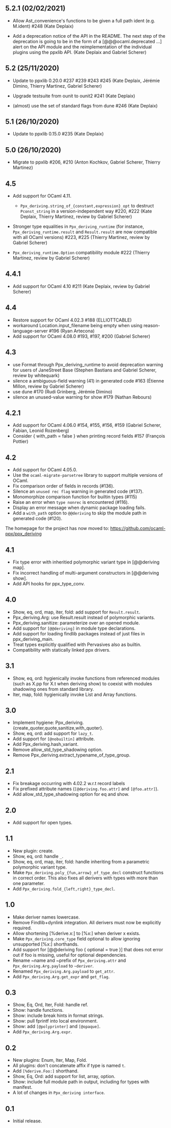 5.2.1 (02/02/2021)
------------------

* Allow Ast_convenience's functions to be given a full path ident (e.g. M.ident)
  #248
  (Kate Deplaix)

* Add a deprecation notice of the API in the README.
  The next step of the deprecation is going to be in the form of a
  [@@@ocaml.deprecated ...] alert on the API module and the reimplementation of
  the individual plugins using the ppxlib API.
  (Kate Deplaix and Gabriel Scherer)

5.2 (25/11/2020)
----------------

* Update to ppxlib 0.20.0
  #237 #239 #243 #245
  (Kate Deplaix, Jérémie Dimino, Thierry Martinez, Gabriel Scherer)

* Upgrade testsuite from ounit to ounit2
  #241
  (Kate Deplaix)

* (almost) use the set of standard flags from dune
  #246
  (Kate Deplaix)

5.1 (26/10/2020)
----------------

* Update to ppxlib 0.15.0 #235
  (Kate Deplaix)

5.0 (26/10/2020)
----------------

* Migrate to ppxlib #206, #210
  (Anton Kochkov, Gabriel Scherer, Thierry Martinez)

4.5
---

* Add support for OCaml 4.11.
  - `Ppx_deriving.string_of_{constant,expression}_opt` to destruct
    `Pconst_string` in a version-independent way
  #220, #222
  (Kate Deplaix, Thierry Martinez, review by Gabriel Scherer)

* Stronger type equalities in `Ppx_deriving_runtime` (for instance,
  `Ppx_deriving_runtime.result` and `Result.result` are now compatible with
  all OCaml versions)
  #223, #225
  (Thierry Martinez, review by Gabriel Scherer)

* `Ppx_deriving_runtime.Option` compatibility module
  #222
  (Thierry Martinez, review by Gabriel Scherer)

4.4.1
-----

* Add support for OCaml 4.10
  #211
  (Kate Deplaix, review by Gabriel Scherer)

4.4
---

* Restore support for OCaml 4.02.3
  #188
  (ELLIOTTCABLE)
* workaround Location.input_filename being empty
  when using reason-language-server
  #196
  (Ryan Artecona)
* Add support for OCaml 4.08.0
  #193, #197, #200
  (Gabriel Scherer)

4.3
---

* use Format through Ppx_deriving_runtime to avoid deprecation warning
  for users of JaneStreet Base
  (Stephen Bastians and Gabriel Scherer, review by whitequark)
* silence a ambiguous-field warning (41) in generated code
  #163
  (Étienne Millon, review by Gabriel Scherer)
* use dune
  #170
  (Rudi Grinberg, Jérémie Dimino)
* silence an unused-value warning for show
  #179
  (Nathan Rebours)

4.2.1
-----

  * Add support for OCaml 4.06.0
    #154, #155, #156, #159
    (Gabriel Scherer, Fabian, Leonid Rozenberg)
  * Consider { with_path = false } when printing record fields
    #157
    (François Pottier)

4.2
---

  * Add support for OCaml 4.05.0.
  * Use the `ocaml-migrate-parsetree` library to support multiple
    versions of OCaml.
  * Fix comparison order of fields in records (#136).
  * Silence an `unused rec flag` warning in generated code (#137).
  * Monomorphize comparison function for builtin types (#115)
  * Raise an error when `type nonrec` is encountered (#116).
  * Display an error message when dynamic package loading fails.
  * Add a `with_path` option to `@@deriving` to skip the module path
    in generated code (#120).

The homepage for the project has now moved to:
<https://github.com/ocaml-ppx/ppx_deriving>

4.1
---

  * Fix type error with inheritied polymorphic variant type in
    [@@deriving map].
  * Fix incorrect handling of multi-argument constructors in
    [@@deriving show].
  * Add API hooks for ppx_type_conv.

4.0
---

  * Show, eq, ord, map, iter, fold: add support for `Result.result`.
  * Ppx_deriving.Arg: use Result.result instead of polymorphic variants.
  * Ppx_deriving.sanitize: parameterize over an opened module.
  * Add support for `[@@deriving]` in module type declarations.
  * Add support for loading findlib packages instead of just files in
    ppx_deriving_main.
  * Treat types explicitly qualified with Pervasives also as builtin.
  * Compatibility with statically linked ppx drivers.

3.1
---

  * Show, eq, ord: hygienically invoke functions from referenced modules
    (such as X.pp for X.t when deriving show) to coexist with modules
    shadowing ones from standard library.
  * Iter, map, fold: hygienically invoke List and Array functions.

3.0
---

  * Implement hygiene: Ppx_deriving.{create_quoter,quote,sanitize,with_quoter}.
  * Show, eq, ord: add support for `lazy_t`.
  * Add support for `[@nobuiltin]` attribute.
  * Add Ppx_deriving.hash_variant.
  * Remove allow_std_type_shadowing option.
  * Remove Ppx_deriving.extract_typename_of_type_group.

2.1
---

  * Fix breakage occurring with 4.02.2 w.r.t record labels
  * Fix prefixed attribute names (`[@deriving.foo.attr]` and `[@foo.attr]`).
  * Add allow_std_type_shadowing option for eq and show.

2.0
---

  * Add support for open types.

1.1
---

  * New plugin: create.
  * Show, eq, ord: handle `_`.
  * Show, eq, ord, map, iter, fold: handle inheriting from a parametric
    polymorphic variant type.
  * Make `Ppx_deriving.poly_{fun,arrow}_of_type_decl` construct functions
    in correct order. This also fixes all derivers with types with
    more than one parameter.
  * Add `Ppx_deriving.fold_{left,right}_type_decl`.

1.0
---

  * Make deriver names lowercase.
  * Remove Findlib+dynlink integration. All derivers must now be
    explicitly required.
  * Allow shortening [%derive.x:] to [%x:] when deriver x exists.
  * Make `Ppx_deriving.core_type` field optional to allow ignoring
    unsupported [%x:] shorthands.
  * Add support for [@@deriving foo { optional = true }] that does
    not error out if foo is missing, useful for optional dependencies.
  * Rename ~name and ~prefix of `Ppx_deriving.attr` and
    `Ppx_deriving.Arg.payload` to `~deriver`.
  * Renamed `Ppx_deriving.Arg.payload` to `get_attr`.
  * Add `Ppx_deriving.Arg.get_expr` and `get_flag`.

0.3
---

  * Show, Eq, Ord, Iter, Fold: handle ref.
  * Show: handle functions.
  * Show: include break hints in format strings.
  * Show: pull fprintf into local environment.
  * Show: add `[@polyprinter]` and `[@opaque]`.
  * Add `Ppx_deriving.Arg.expr`.

0.2
---

  * New plugins: Enum, Iter, Map, Fold.
  * All plugins: don't concatenate affix if type is named `t`.
  * Add `[%derive.Foo:]` shorthand.
  * Show, Eq, Ord: add support for list, array, option.
  * Show: include full module path in output, including for types with manifest.
  * A lot of changes in `Ppx_deriving interface`.

0.1
---

  * Initial release.
